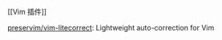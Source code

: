 



[[Vim 插件]]

[preservim/vim-litecorrect](https://github.com/preservim/vim-litecorrect): Lightweight auto-correction for Vim





